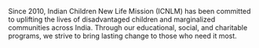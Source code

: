 Since 2010, Indian Children New Life Mission (ICNLM) has been committed to uplifting the lives of disadvantaged children and marginalized communities across India. Through our educational, social, and charitable programs, we strive to bring lasting change to those who need it most.
